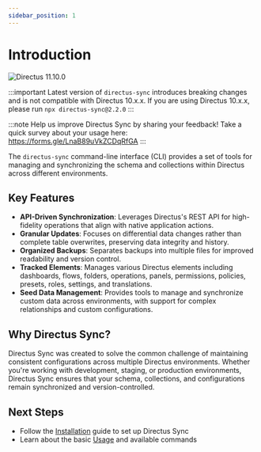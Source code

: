 ```yaml
---
sidebar_position: 1
---
```


# Introduction

![Directus 11.10.0](https://img.shields.io/badge/Directus-11.10.0-64f?style=for-the-badge&logo=directus)

:::important
Latest version of `directus-sync` introduces breaking changes and is not compatible with Directus 10.x.x.
If you are using Directus 10.x.x, please run `npx directus-sync@2.2.0`
:::

:::note
Help us improve Directus Sync by sharing your feedback! Take a quick survey about your usage here: https://forms.gle/LnaB89uVkZCDqRfGA
:::

The `directus-sync` command-line interface (CLI) provides a set of tools for managing and synchronizing the schema and
collections within Directus across different environments.

## Key Features

- **API-Driven Synchronization**: Leverages Directus's REST API for high-fidelity operations that align with native application actions.
- **Granular Updates**: Focuses on differential data changes rather than complete table overwrites, preserving data integrity and history.
- **Organized Backups**: Separates backups into multiple files for improved readability and version control.
- **Tracked Elements**: Manages various Directus elements including dashboards, flows, folders, operations, panels, permissions, policies, presets, roles, settings, and translations.
- **Seed Data Management**: Provides tools to manage and synchronize custom data across environments, with support for complex relationships and custom configurations.

## Why Directus Sync?

Directus Sync was created to solve the common challenge of maintaining consistent configurations across multiple Directus environments. Whether you're working with development, staging, or production environments, Directus Sync ensures that your schema, collections, and configurations remain synchronized and version-controlled.

## Next Steps

- Follow the [Installation](getting-started/installation.md) guide to set up Directus Sync
- Learn about the basic [Usage](getting-started/usage.md) and available commands
